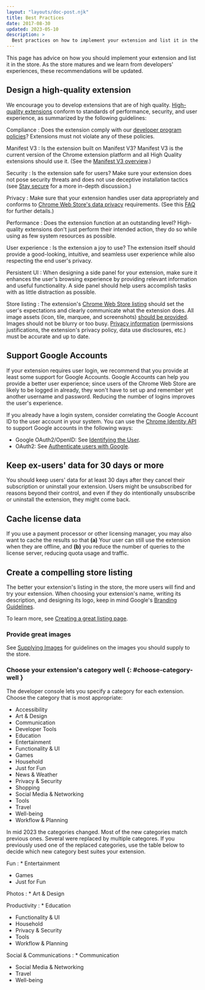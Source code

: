 ```yaml
---
layout: "layouts/doc-post.njk"
title: Best Practices
date: 2017-08-30
updated: 2023-05-10
description: >
  Best practices on how to implement your extension and list it in the Chrome Web Store.
---
```


This page has advice on how you should implement your extension and list it in the store. As the store
matures and we learn from developers' experiences, these recommendations will be updated.

## Design a high-quality extension

We encourage you to develop extensions that are of high quality. [High-quality extensions](/docs/webstore/program-policies/quality-guidelines/) conform to
standards of performance, security, and user experience, as summarized by the following guidelines:

Compliance 
: Does the extension comply with our [developer program policies][program policies]? Extensions must not violate any of these policies.

Manifest V3
: Is the extension built on Manifest V3? Manifest V3 is the current version of the
Chrome extension platform and all High Quality extensions should use it. (See the [Manifest V3 overview][mv3-overview].)

Security
: Is the extension safe for users? Make sure your extension does not pose security threats and does not use deceptive installation tactics (see [Stay secure][stay-secure] for a more in-depth
discussion.)

Privacy
: Make sure that your extension handles user data appropriately and conforms to [Chrome
Web Store's data privacy](/docs/webstore/program-policies/privacy) requirements. (See this [FAQ][user-data-faq] for further details.)

Performance
: Does the extension function at an outstanding level? High-quality extensions don't
just perform their intended action, they do so while using as few system resources as possible.

User experience
: Is the extension a joy to use? The extension itself should provide a good-looking,
intuitive, and seamless user experience while also respecting the end user's privacy.

Persistent UI
: When designing a side panel for your extension, make sure it enhances the user's browsing experience by providing relevant information and useful functionality. A side panel should help users accomplish tasks with as little distraction as possible.

Store listing
: The extension's [Chrome Web Store listing][completing-listing] should set the user's
expectations and clearly communicate what the extension does. All image assets (icon, tile, marquee,
and screenshots) [should be provided][supplying-images]. Images should not be blurry or too busy.
[Privacy information][dashboard-privacy] (permissions justifications, the extension's privacy
policy, data use disclosures, etc.) must be accurate and up to date.

## Support Google Accounts

If your extension requires user login, we recommend that you provide at least some support for
Google Accounts. Google Accounts can help you provide a better user experience; since users of the
Chrome Web Store are likely to be logged in already, they won't have to set up and remember yet
another username and password. Reducing the number of logins improves the user's experience.

If you already have a login system, consider correlating the Google Account ID to the user account
in your system. You can use the [Chrome Identity API][identity-api] to support Google accounts in the following
ways:

- Google OAuth2/OpenID: See [Identifying the User][identify-user].
- OAuth2: See [Authenticate users with Google][oauth2-tutorial].

## Keep ex-users' data for 30 days or more

You should keep users' data for at least 30 days after they cancel their subscription or uninstall
your extension. Users might be unsubscribed for reasons beyond their control, and even if they do
intentionally unsubscribe or uninstall the extension, they might come back.

## Cache license data

If you use a payment processor or other licensing manager, you may also want to cache the results so
that **(a)** Your user can still use the extension when they are offline, and **(b)** you reduce the
number of queries to the license server, reducing quota usage and traffic.

## Create a compelling store listing

The better your extension's listing in the store, the more users will find and try your extension.
When choosing your extension's name, writing its description, and designing its logo, keep in mind
Google's [Branding Guidelines][cws-branding].

To learn more, see [Creating a great listing page][great-listing-page].

### Provide great images

See [Supplying Images][cws-images] for guidelines on the images you should supply to the store.

### Choose your extension's category well {: #choose-category-well }

The developer console lets you specify a category for each extension. Choose the category
that is most appropriate:

* Accessibility
* Art & Design
* Communication
* Developer Tools
* Education
* Entertainment
* Functionality & UI
* Games
* Household
* Just for Fun
* News & Weather
* Privacy & Security
* Shopping
* Social Media & Networking
* Tools
* Travel
* Well-being
* Workflow & Planning

In mid 2023 the categories changed. Most of the new categories match previous ones. Several were
replaced by multiple categores. If you previously used one of the replaced categories, use the
table below to decide which new category best suites your extension. 

Fun
: * Entertainment
  * Games
  * Just for Fun

Photos
: * Art & Design

Productivity
: * Education
  * Functionality & UI
  * Household
  * Privacy & Security
  * Tools
  * Workflow & Planning

Social & Communications
: * Communication
  * Social Media & Networking
  * Travel
  * Well-being

[oauth2-tutorial]: /docs/extensions/mv3/tut_oauth/
[completing-listing]: /docs/webstore/cws-dashboard-listing/
[cws-branding]: /docs/webstore/branding
[cws-images]: /docs/webstore/images
[dashboard-privacy]: /docs/webstore/cws-dashboard-privacy/
[great-listing-page]: /docs/webstore/best_listing/
[identity-api]: /docs/extensions/reference/identity/
[identify-user]: /docs/webstore/identify_user
[mv3-overview]: /docs/extensions/mv3/intro/mv3-overview/
[program policies]: /docs/webstore/program-policies/
[stay-secure]: /docs/extensions/mv3/security/
[supplying-images]: /docs/webstore/images/
[user-data-faq]: /docs/webstore/user_data/
